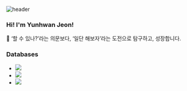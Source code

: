 ![header](https://capsule-render.vercel.app/api?type=waving)
### Hi! I'm Yunhwan Jeon!
🌱 ‘할 수 있나?’라는 의문보다, ‘일단 해보자’라는 도전으로 탐구하고, 성장합니다.

### Databases
- <img src="https://img.shields.io/badge/MariaDB-003545?style=flat&logo=MariaDB&logoColor=white"/>
- <img src="https://img.shields.io/badge/Redis-DC382D?style=flat&logo=Redis&logoColor=white"/>
- <img src="https://img.shields.io/badge/MySQL-4479A1?style=flat&logo=MySQL&logoColor=white"/>
